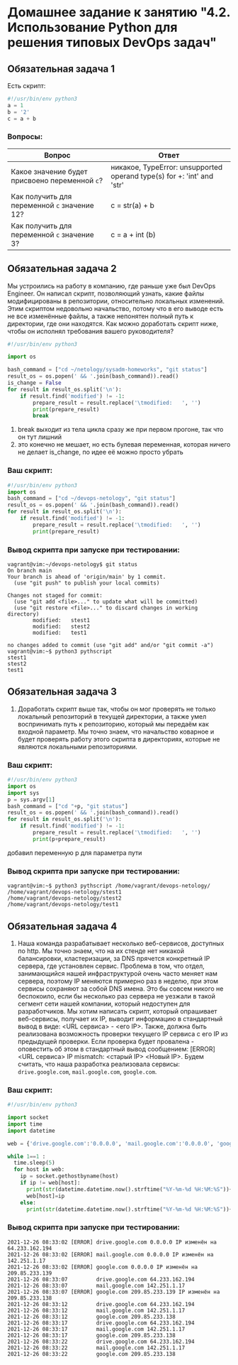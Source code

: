 # Домашнее задание к занятию "4.2. Использование Python для решения типовых DevOps задач"

## Обязательная задача 1

Есть скрипт:
```python
#!/usr/bin/env python3
a = 1
b = '2'
c = a + b
```

### Вопросы:
| Вопрос  | Ответ |
| ------------- | ------------- |
| Какое значение будет присвоено переменной `c`?  | никакое, TypeError: unsupported operand type(s) for +: 'int' and 'str'  |
| Как получить для переменной `c` значение 12?  | c = str(a) + b  |
| Как получить для переменной `c` значение 3?  | c = a + int (b)  |

## Обязательная задача 2
Мы устроились на работу в компанию, где раньше уже был DevOps Engineer. Он написал скрипт, позволяющий узнать, какие файлы модифицированы в репозитории, относительно локальных изменений. Этим скриптом недовольно начальство, потому что в его выводе есть не все изменённые файлы, а также непонятен полный путь к директории, где они находятся. Как можно доработать скрипт ниже, чтобы он исполнял требования вашего руководителя?

```python
#!/usr/bin/env python3

import os

bash_command = ["cd ~/netology/sysadm-homeworks", "git status"]
result_os = os.popen(' && '.join(bash_command)).read()
is_change = False
for result in result_os.split('\n'):
    if result.find('modified') != -1:
        prepare_result = result.replace('\tmodified:   ', '')
        print(prepare_result)
        break
```
1) break выходит из тела цикла сразу же при первом прогоне, так что он тут лишний
2) это конечно не мешает, но есть булевая переменная, которая ничего не делает is_change, по идее её можно просто убрать

### Ваш скрипт:
```python
#!/usr/bin/env python3
import os
bash_command = ["cd ~/devops-netology", "git status"]
result_os = os.popen(' && '.join(bash_command)).read()
for result in result_os.split('\n'):
    if result.find('modified') != -1:
        prepare_result = result.replace('\tmodified:   ', '')
        print(prepare_result)
```

### Вывод скрипта при запуске при тестировании:
```
vagrant@vim:~/devops-netology$ git status
On branch main
Your branch is ahead of 'origin/main' by 1 commit.
  (use "git push" to publish your local commits)

Changes not staged for commit:
  (use "git add <file>..." to update what will be committed)
  (use "git restore <file>..." to discard changes in working directory)
        modified:   stest1
        modified:   stest2
        modified:   test1

no changes added to commit (use "git add" and/or "git commit -a")
vagrant@vim:~$ python3 pythscript
stest1
stest2
test1
```

## Обязательная задача 3
1. Доработать скрипт выше так, чтобы он мог проверять не только локальный репозиторий в текущей директории, а также умел воспринимать путь к репозиторию, который мы передаём как входной параметр. Мы точно знаем, что начальство коварное и будет проверять работу этого скрипта в директориях, которые не являются локальными репозиториями.

### Ваш скрипт:
```python
#!/usr/bin/env python3
import os
import sys
p = sys.argv[1]
bash_command = ["cd "+p, "git status"]
result_os = os.popen(' && '.join(bash_command)).read()
for result in result_os.split('\n'):
    if result.find('modified') != -1:
        prepare_result = result.replace('\tmodified:   ', '')
        print(p+prepare_result)    
```
добавил переменную p для параметра пути
### Вывод скрипта при запуске при тестировании:
```
vagrant@vim:~$ python3 pythscript /home/vagrant/devops-netology/
/home/vagrant/devops-netology/stest1
/home/vagrant/devops-netology/stest2
/home/vagrant/devops-netology/test1
```

## Обязательная задача 4
1. Наша команда разрабатывает несколько веб-сервисов, доступных по http. Мы точно знаем, что на их стенде нет никакой балансировки, кластеризации, за DNS прячется конкретный IP сервера, где установлен сервис. Проблема в том, что отдел, занимающийся нашей инфраструктурой очень часто меняет нам сервера, поэтому IP меняются примерно раз в неделю, при этом сервисы сохраняют за собой DNS имена. Это бы совсем никого не беспокоило, если бы несколько раз сервера не уезжали в такой сегмент сети нашей компании, который недоступен для разработчиков. Мы хотим написать скрипт, который опрашивает веб-сервисы, получает их IP, выводит информацию в стандартный вывод в виде: <URL сервиса> - <его IP>. Также, должна быть реализована возможность проверки текущего IP сервиса c его IP из предыдущей проверки. Если проверка будет провалена - оповестить об этом в стандартный вывод сообщением: [ERROR] <URL сервиса> IP mismatch: <старый IP> <Новый IP>. Будем считать, что наша разработка реализовала сервисы: `drive.google.com`, `mail.google.com`, `google.com`.

### Ваш скрипт:
```python
#!/usr/bin/env python3

import socket
import time
import datetime

web = {'drive.google.com':'0.0.0.0', 'mail.google.com':'0.0.0.0', 'google.com':'0.0.0.0'}

while 1==1 :
  time.sleep(5)
  for host in web:
    ip = socket.gethostbyname(host)
    if ip != web[host]:
      print(str(datetime.datetime.now().strftime("%Y-%m-%d %H:%M:%S"))+' [ERROR] '+str(host)+' '+web[host]+' IP изменён на '+ip)
      web[host]=ip
    else:
      print(str(datetime.datetime.now().strftime("%Y-%m-%d %H:%M:%S"))+'         '+str(host)+' '+ip)
```


### Вывод скрипта при запуске при тестировании:
```
2021-12-26 08:33:02 [ERROR] drive.google.com 0.0.0.0 IP изменён на 64.233.162.194
2021-12-26 08:33:02 [ERROR] mail.google.com 0.0.0.0 IP изменён на 142.251.1.17
2021-12-26 08:33:02 [ERROR] google.com 0.0.0.0 IP изменён на 209.85.233.139
2021-12-26 08:33:07         drive.google.com 64.233.162.194
2021-12-26 08:33:07         mail.google.com 142.251.1.17
2021-12-26 08:33:07 [ERROR] google.com 209.85.233.139 IP изменён на 209.85.233.138
2021-12-26 08:33:12         drive.google.com 64.233.162.194
2021-12-26 08:33:12         mail.google.com 142.251.1.17
2021-12-26 08:33:12         google.com 209.85.233.138
2021-12-26 08:33:17         drive.google.com 64.233.162.194
2021-12-26 08:33:17         mail.google.com 142.251.1.17
2021-12-26 08:33:17         google.com 209.85.233.138
2021-12-26 08:33:22         drive.google.com 64.233.162.194
2021-12-26 08:33:22         mail.google.com 142.251.1.17
2021-12-26 08:33:22         google.com 209.85.233.138
```

